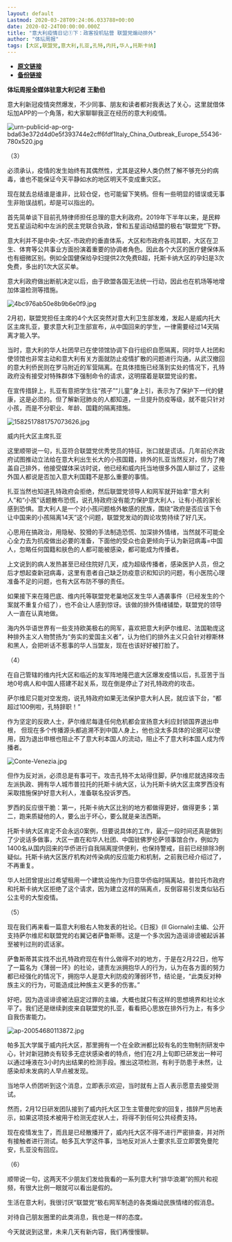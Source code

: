```yaml
---
layout: default
Lastmod: 2020-03-28T09:24:06.033788+00:00
date: 2020-02-24T00:00:00.000Z
title: "意大利疫情日记①下：政客投机钻营 联盟党煽动排外"
author: "体坛周报"
tags: [大区,联盟党,意大利,扎亚,孔特,内托,华人,托斯卡纳]
---
```


* [**原文链接**](http://www.titan24.com/publish/app/data/2020/02/24/305117/os_news.html)
* [**备份链接**](http://archive.ph/Tt8ct)


**体坛周报全媒体驻意大利记者 王勤伯**

意大利新冠疫情突然爆发，不少同事、朋友和读者都对我表达了关心，这里就借体坛加APP的一个角落，和大家聊聊我正在经历的意大利疫情。

![urn-publicid-ap-org-bda63e372d4d0e5f393744e2cff6fdf1Italy_China_Outbreak_Europe_55436-780x520.jpg](/images/post/1ea0302e0f2075d83c8586dd57ae28e7.jpg)

（3）

必须承认，疫情的发生始终有其偶然性，尤其是这种人类仍然了解不够充分的病毒，谁也不能保证今天平静如水的地区明天不变成重灾区。

现在就去总结谁是谁非，比较仓促，也可能留下笑柄。但有一些明显的错误或无事生非贻误战机，却是可以指出的。

首先简单谈下目前孔特律师担任总理的意大利政府。2019年下半年以来，是民粹党五星运动和中左派的民主党联合执政，曾和五星运动结盟的极右“联盟党”下野。

意大利并不是中央-大区-市政府的垂直体系，大区和市政府各司其职，大区在卫生、体育等公共事业方面扮演着重要的协调者角色。因此各个大区的医疗健保体系也有细微区别。例如全国健保给孕妇提供2次免费B超，托斯卡纳大区的孕妇是3次免费，多出的1次大区买单。

意大利政府做出断航决定以后，由于欧盟各国无法统一行动，因此也在机场等地增加体温检测等措施。

![4bc976ab50e8b9b6e0f9.jpg](/images/post/eb3a5677b0aa47c8536fee41df1a53ae.jpg)

2月初，联盟党担任主席的4个大区突然对意大利卫生部发难，发起人是威内托大区主席扎亚，要求意大利卫生部宣布，从中国回来的学生，一律需要经过14天隔离才能入学。

当时，意大利的华人社团早已在使领馆协调下自行组织自愿隔离，同时华人社团和使领馆也非常主动和意大利有关方面就防止疫情扩散的问题进行沟通，从武汉撤回的意大利侨民则在罗马附近的军营隔离。在具体措施已经落到实处的情况下，孔特政府没有接受对特殊群体下强制命令的请求，这明摆着是联盟党设的套。

在宣传措辞上，扎亚有意把学生往“孩子”“儿童”身上引，表示为了保护下一代的健康，这是必须的。但了解新冠肺炎的人都知道，一旦提升防疫等级，就不能只针对小孩，而是不分职业、年龄、国籍的隔离措施。

![1582517881757073626.jpg](/images/post/7bb7fdc8d96586be54507d478a8f6a77.jpg)

威内托大区主席扎亚

这里顺带说一句，扎亚符合联盟党优秀党员的特征，张口就是谎话。几年前伦齐政府试图推动立法给在意大利出生长大的小孩国籍，排外的扎亚当然反对，但为了掩盖自己排外，他接受媒体采访时说，他已经和威内托当地很多外国人聊过了，这些外国人都说是否加入意大利国籍不是那么重要的事情。

扎亚当然也知道孔特政府会拒绝，然后联盟党领导人和网军就开始拿“意大利人”和“小孩”话题散布恐慌，说孔特政府没有能力保护意大利人，让有小孩的家长感到恐惧。意大利人是一个对小孩问题格外敏感的民族，围绕“政府是否应该下令让中国来的小孩隔离14天”这个问题，联盟党发动的舆论攻势持续了好几天。

心思用在搞政治，用隐秘、狡猾的手法制造恐慌、加深排外情绪，当然就不可能全心全力去为抗疫做出必要的准备，下面他的受众也会更倾向于认为新冠病毒=中国人，忽略任何国籍和肤色的人都可能被感染，都可能成为传播者。

上文说到的病人发热甚至已经住院好几天，成为超级传播者，感染医护人员，但之后才想起查新冠病毒，这里有患者自己缺乏防疫意识和知识的问题，有小医院心理准备不足的问题，也有大区布防不够的责任。

如果接下来在隆巴底、维内托等联盟党老巢地区发生华人遇袭事件（已经发生的个案就不重复介绍了），也不会让人感到惊讶。该做的排外情绪铺垫，联盟党的领导人一直在认真地做。

海内外华语世界有一些支持欧美极右的网军，喜欢把意大利萨尔维尼、法国勒庞这种排外主义人物赞扬为“务实的爱国主义者”，认为他们的排外主义只会针对穆斯林和黑人，会把听话不惹事的华人当盟友，现在也该好好被打脸了。

（4）

在自己管辖的维内托大区和临近的友军阵地隆巴底大区爆发疫情以后，扎亚苦于当地0号病人和中国人搭建不起关系，现在倒是停止了对孔特政府的攻击。

萨尔维尼只能对空发炮，说孔特政府如果无法保护意大利人民，就应该下台，“都超过100例啦，孔特辞职！”

作为坚定的反欧人士，萨尔维尼每逢任何危机都会宣扬意大利应封锁国界退出申根， 但现在多个传播源头都追溯不到中国人身上，他也没太多具体的论据可以使用，因为退出申根也阻止不了意大利本国人的流动，阻止不了意大利本国人成为传播者。

![Conte-Venezia.jpg](/images/post/a9e30c6e0eebbafc40ee5714793117a5.jpg)

但作为反对派，必须总是有事可干。攻击孔特不太站得住脚，萨尔维尼就选择攻击左派执政、拥有华人城市普拉托的托斯卡纳大区，认为托斯卡纳大区主席罗西没有采取措施保护好意大利人，准备联名投诉罗西。

罗西的反应很干脆：第一，托斯卡纳大区比别的地方都做得更好，做得更多；第二，跑来质疑他的人，要么出于坏心，要么就是亲法西斯。

托斯卡纳大区肯定不会永远0案例，但要说具体的工作，最近一段时间还真是做到了少说话多做事，大区一直在和华人社团、中国驻佛罗伦萨领事馆合作，例如为1400名从国内回来的华侨进行自我隔离提供便利，也保持警戒，目前已经排除3例疑似。托斯卡纳大区医疗机构对传染病的反应能力和机制，之前我已经介绍过了，不再重复。

华人社团曾提出过希望租用一个建筑设施作为归意华侨临时隔离站，普拉托市政府和托斯卡纳大区拒绝了这个请求，因为建立这样的隔离点，反倒容易引发类似钻石公主号的大型疫情。

（5）

现在我们再来看一篇意大利极右人物发表的社论。《日报》(Il Giornale)主编、公开支持萨尔维尼和联盟党的右翼记者萨鲁斯蒂。这是一个多次因为造谣诽谤被起诉甚至被判过刑的谎话家。

萨鲁斯蒂其实找不出孔特政府现在有什么做得不对的地方，于是在2月22日，他写了一篇名为《薄弱一环》的社论，谴责左派拥抱华人的行为，认为在各方面的努力都已经强化的情况下，拥抱华人是意大利防疫的薄弱环节，结论是，“此类反对种族主义的行为，可能造成比种族主义更多的伤害。”

好吧，因为造谣诽谤被法庭定过罪的主编，大概也就只有这样的思想境界和社论水平了。我们还是继续剥皮来自联盟党的扎亚，看看把心思放在排外行为上，有多少自我伤害能力。

![ap-20054680113872.jpg](/images/post/600b789670208ecf270aac3f41df43ef.jpg)

帕多瓦大学属于威内托大区，那里拥有一个在全欧洲都比较有名的生物制剂研发中心，针对新冠肺炎有较多无症状感染者的特点，他们在2月上旬即已研发出一种可以通过唾液在3小时内出结果的检测手段。推出这项检测，有利于防患于未然，让感染却未发病的人早点被发现。

当地华人侨团听到这个消息，立即表示欢迎，当时就有上百人表示愿意去接受测试。

然而，2月12日研发团队接到了威内托大区卫生主管曼陀安的回复，措辞严厉地表示，如果这项技术被用于检测无症状人士，将得不到任何公共经费支持。

现在疫情发生了，而且是已经散播开了，威内托大区不得不进行严密排查，并对所有接触者进行测试。帕多瓦大学这件事，当地反对派人士要求扎亚立即罢免曼陀安，扎亚没有回应。

（6）

顺带说一句，这两天不少朋友们发给我看的一系列意大利“排华浪潮”的照片和视频，有很大比例一眼就可以看出是假的。

生活在意大利，我很讨厌“联盟党”极右网军制造的各类煽动民族情绪的假消息。

对待自己朋友圈里的此类消息，我也是一样的态度。

今天就说到这里，未来几天有新内容，我们再慢慢聊。


